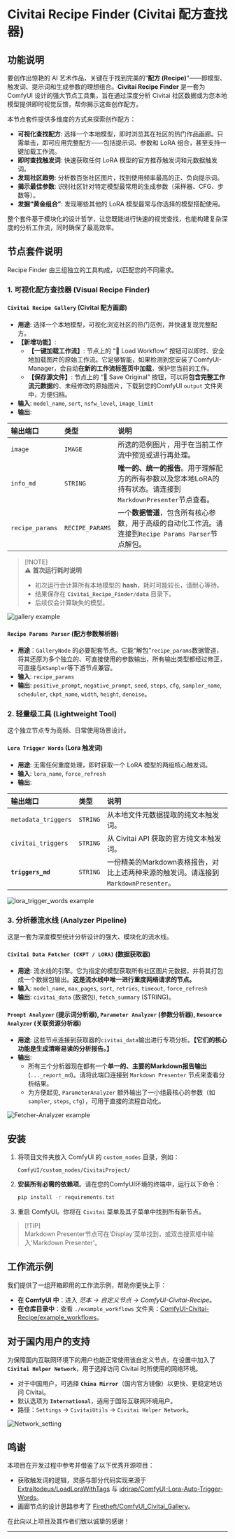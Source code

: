 # Civitai Recipe Finder (Civitai 配方查找器)

## 功能说明

要创作出惊艳的 AI 艺术作品，关键在于找到完美的“**配方 (Recipe)**”——即模型、触发词、提示词和生成参数的理想组合。**Civitai Recipe Finder** 是一套为 ComfyUI 设计的强大节点工具集，旨在通过深度分析 Civitai 社区数据或为您本地模型提供即时视觉反馈，帮你揭示这些创作配方。

本节点套件提供多维度的方式来探索创作配方：

  * **可视化查找配方**: 选择一个本地模型，即时浏览其在社区的热门作品画廊。只需单击，即可应用完整配方——包括提示词、参数和 LoRA 组合，甚至支持一键加载工作流。
  * **即时查找触发词**: 快速获取任何 LoRA 模型的官方推荐触发词和元数据触发词。
  * **发现社区趋势**: 分析数百张社区图片，找到使用频率最高的正、负向提示词。
  * **揭示最佳参数**: 识别社区针对特定模型最常用的生成参数（采样器、CFG、步数等）。
  * **发掘“黄金组合”**: 发现哪些其他的 LoRA 模型最常与你选择的模型搭配使用。

整个套件基于模块化的设计哲学，让您既能进行快速的视觉查找，也能构建复杂深度的分析工作流，同时确保了最高效率。

## 节点套件说明

Recipe Finder 由三组独立的工具构成，以匹配您的不同需求。

### 1\. 可视化配方查找器 (Visual Recipe Finder)

#### `Civitai Recipe Gallery` (Civitai 配方画廊)

  - **用途**: 选择一个本地模型，可视化浏览社区的热门范例，并快速复现完整配方。
  - **【新增功能】**:
      - **【一键加载工作流】**: 节点上的 “🚀 Load Workflow” 按钮可以即时、安全地加载图片的原始工作流。它足够智能，如果检测到您安装了ComfyUI-Manager，会自动**在新的工作流标签页中加载**，保护您当前的工作。
      - **【保存源文件】**: 节点上的 “💾 Save Original” 按钮，可以将**包含完整工作流元数据**的、未经修改的原始图片，下载到您的ComfyUI `output` 文件夹中，方便归档。
  - **输入**: `model_name`, `sort`, `nsfw_level`, `image_limit`
  - **输出**:

| 输出端口 | 类型 | 说明 |
| :--- | :--- | :--- |
| `image` | `IMAGE` | 所选的范例图片，用于在当前工作流中预览或进行再处理。 |
| `info_md` | `STRING` | **唯一的、统一的报告**。用于理解配方的所有参数以及您本地LoRA的持有状态。请连接到`MarkdownPresenter`节点查看。 |
| `recipe_params`| `RECIPE_PARAMS`| 一个**数据管道**，包含所有核心参数，用于高级的自动化工作流。请连接到`Recipe Params Parser`节点解包。|

> [\!NOTE]  
> ⚠️ **首次运行耗时说明**
>
> * 初次运行会计算所有本地模型的 **hash**，耗时可能较长，请耐心等待。
> * 结果保存在 **`Civitai_Recipe_Finder/data`** 目录下。
> * 后续仅会计算缺失的模型。


![gallery example](./image/gallery.png)


#### `Recipe Params Parser` (配方参数解析器)

-   **用途**：`GalleryNode` 的必要配套节点。它能“解包”`recipe_params`数据管道，将其还原为多个独立的、可直接使用的参数输出，所有输出类型都经过修正，可直接与`KSampler`等下游节点兼容。
-   **输入**: `recipe_params`
-   **输出**: `positive_prompt`, `negative_prompt`, `seed`, `steps`, `cfg`, `sampler_name`, `scheduler`, `ckpt_name`, `width`, `height`, `denoise`。


### 2\. 轻量级工具 (Lightweight Tool)

这个独立节点专为高频、日常使用场景设计。

#### `Lora Trigger Words` (Lora 触发词)

  - **用途**: 无需任何重度处理，即时获取一个 LoRA 模型的两组核心触发词。
  - **输入**: `lora_name`, `force_refresh`
  - **输出**:

| 输出端口 | 类型 | 说明 |
| :--- | :--- | :--- |
| `metadata_triggers` | `STRING` | 从本地文件元数据提取的纯文本触发词。 |
| `civitai_triggers` | `STRING` | 从 Civitai API 获取的官方纯文本触发词。 |
| **`triggers_md`** | `STRING`|一份精美的Markdown表格报告，对比上述两种来源的触发词。请连接到`MarkdownPresenter`。|


![lora_trigger_words example](./image/lora_trigger_words.png)

### 3\. 分析器流水线 (Analyzer Pipeline)

这是一套为深度模型统计分析设计的强大、模块化的流水线。

#### `Civitai Data Fetcher (CKPT / LORA)` (数据获取器)

  * **用途**: 流水线的引擎。它为指定的模型获取所有社区图片元数据，并将其打包成一个数据包输出。**这是流水线中唯一进行重度网络请求的节点。**
  * **输入**: `model_name`, `max_pages`, `sort`, `retries`, `timeout`, `force_refresh`
  * **输出**: `civitai_data` (数据包), `fetch_summary` (STRING)。

#### `Prompt Analyzer` (提示词分析器), `Parameter Analyzer` (参数分析器), `Resource Analyzer` (关联资源分析器)

  - **用途**: 这些节点连接到获取器的`civitai_data`输出进行专项分析。**【它们的核心功能是生成清晰易读的分析报告。】**
  - **输出**:
      - 所有三个分析器现在都有一个**单一的、主要的Markdown报告输出** (`..._report_md`)。请将此端口连接到 `Markdown Presenter` 节点来查看分析结果。
      - 为方便起见, `ParameterAnalyzer` 额外输出了一小组最核心的参数（如 `sampler`, `steps`, `cfg`），可用于直接的流程自动化。


![Fetcher-Analyzer example](./image/F-A_workflow.png)

## 安装

1.  将项目文件夹放入 ComfyUI 的 `custom_nodes` 目录，例如：
    ```
    ComfyUI/custom_nodes/CivitaiProject/
    ```
2.  **安装所有必需的依赖项**。请在您的ComfyUI环境的终端中，运行以下命令：
    ```bash
    pip install -r requirements.txt
    ```
3.  重启 ComfyUI。你将在 `Civitai` 菜单及其子菜单中找到所有新节点。

> [\!TIP]  
> Markdown Presenter节点可在'Display'菜单找到，或双击搜索框中输入'Markdown Presenter'。


## 工作流示例

我们提供了一组开箱即用的工作流示例，帮助你更快上手：

* **在 ComfyUI 中**：进入 *范本 → 自定义节点 → ComfyUI-Civitai-Recipe*。
* **在仓库目录中**：查看 `./example_workflows` 文件夹：[ComfyUI-Civitai-Recipe/example\_workflows](./example_workflows)。


## 对于国内用户的支持

为保障国内互联网环境下的用户也能正常使用该自定义节点，在设置中加入了 **`Civitai Helper Network`**，用于选择访问 Civitai 时所使用的网络环境。

  * 对于中国用户，可选择 **`China Mirror`**（国内官方镜像）以更快、更稳定地访问 Civitai。
  * 默认选项为 **`International`**，适用于国际互联网环境用户。
  * 路径：`Settings` → `CivitaiUtils` → `Civitai Helper Network`。

![Network_setting](./image/Network_setting.png)

## 鸣谢

本项目在开发过程中参考并借鉴了以下优秀开源项目：

* 获取触发词的逻辑，灵感与部分代码实现来源于 [Extraltodeus/LoadLoraWithTags](https://github.com/Extraltodeus/LoadLoraWithTags) 与 [idrirap/ComfyUI-Lora-Auto-Trigger-Words](https://github.com/idrirap/ComfyUI-Lora-Auto-Trigger-Words)。
* 画廊节点的设计思路参考了 [Firetheft/ComfyUI\_Civitai\_Gallery](https://github.com/Firetheft/ComfyUI_Civitai_Gallery)。

在此向以上项目及其作者们致以诚挚的感谢！

---